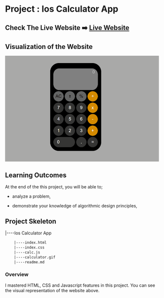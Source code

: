 
# Project : Ios Calculator App

## Check The Live Website ➡️ [Live Website](https://mirayenginlangcard.netlify.app)

## Visualization of the Website

![Form](./Calculator.gif)

## Learning Outcomes

At the end of the this project, you will be able to;

- analyze a problem,

- demonstrate your knowledge of algorithmic design principles,


## Project Skeleton 

|----Ios Calculator App

        |----index.html  
        |----index.css   
        |----calc.js
        |----calculator.gif
        |----readme.md 

### Overview
I mastered HTML, CSS and Javascript features in this project. You can see the visual representation of the website above.
